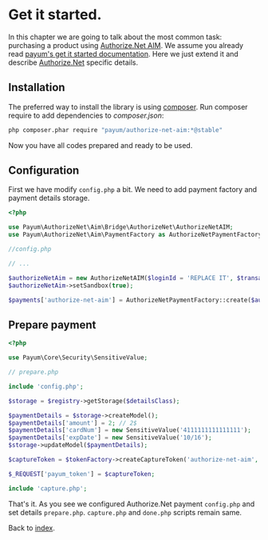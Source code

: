 # Get it started.

In this chapter we are going to talk about the most common task: purchasing a product using [Authorize.Net AIM](http://www.authorize.net/).
We assume you already read [payum's get it started documentation](https://github.com/Payum/Payum/blob/master/docs/get-it-started.md).
Here we just extend it and describe [Authorize.Net](http://www.authorize.net/) specific details.

## Installation

The preferred way to install the library is using [composer](http://getcomposer.org/).
Run composer require to add dependencies to _composer.json_:

```bash
php composer.phar require "payum/authorize-net-aim:*@stable"
```

Now you have all codes prepared and ready to be used.

## Configuration

First we have modify `config.php` a bit.
We need to add payment factory and payment details storage.

```php
<?php

use Payum\AuthorizeNet\Aim\Bridge\AuthorizeNet\AuthorizeNetAIM;
use Payum\AuthorizeNet\Aim\PaymentFactory as AuthorizeNetPaymentFactory;

//config.php

// ...

$authorizeNetAim = new AuthorizeNetAIM($loginId = 'REPLACE IT', $transactionKey = 'REPLACE IT');
$authorizeNetAim->setSandbox(true);

$payments['authorize-net-aim'] = AuthorizeNetPaymentFactory::create($authorizeNetAim);
```

## Prepare payment

```php
<?php

use Payum\Core\Security\SensitiveValue;

// prepare.php

include 'config.php';

$storage = $registry->getStorage($detailsClass);

$paymentDetails = $storage->createModel();
$paymentDetails['amount'] = 2; // 2$
$paymentDetails['cardNum'] = new SensitiveValue('4111111111111111');
$paymentDetails['expDate'] = new SensitiveValue('10/16');
$storage->updateModel($paymentDetails);

$captureToken = $tokenFactory->createCaptureToken('authorize-net-aim', $paymentDetails, 'done.php');

$_REQUEST['payum_token'] = $captureToken;

include 'capture.php';
```

That's it. As you see we configured Authorize.Net payment `config.php` and set details `prepare.php`.
`capture.php` and `done.php` scripts remain same.

Back to [index](index.md).